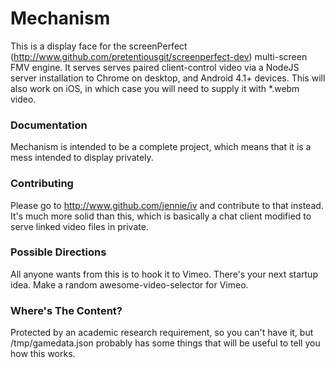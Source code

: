 # Mechanism

This is a display face for the screenPerfect (http://www.github.com/pretentiousgit/screenperfect-dev) multi-screen FMV engine. It serves serves paired client-control video via a NodeJS server installation to Chrome on desktop, and Android 4.1+ devices. This will also work on iOS, in which case you will need to supply it with *.webm video.

### Documentation

Mechanism is intended to be a complete project, which means that it is a mess intended to display privately.

### Contributing

Please go to http://www.github.com/jennie/iv and contribute to that instead. It's much more solid than this, which is basically a chat client modified to serve linked video files in private.

### Possible Directions

All anyone wants from this is to hook it to Vimeo. There's your next startup idea. Make a random awesome-video-selector for Vimeo.

### Where's The Content?

Protected by an academic research requirement, so you can't have it, but /tmp/gamedata.json probably has some things that will be useful to tell you how this works.